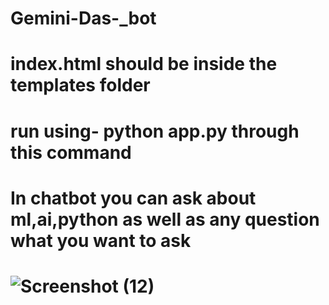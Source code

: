 # Gemini-Das-_bot

# index.html should be inside the templates folder

# run using- python app.py through this command

# In chatbot you can ask about ml,ai,python as well as any question what you want to ask

#  ![Screenshot (12)](https://github.com/user-attachments/assets/fb5e9407-a296-4011-b5aa-7a61fb19a292)
